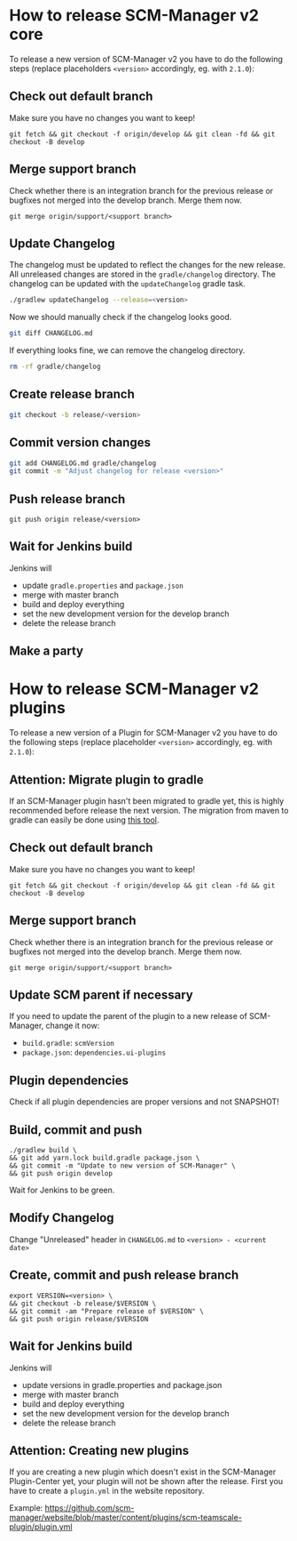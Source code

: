 # How to release SCM-Manager v2 core


To release a new version of SCM-Manager v2 you have to do the following steps (replace placeholders `<version>` accordingly, eg. with `2.1.0`):

## Check out default branch

Make sure you have no changes you want to keep!

```
git fetch && git checkout -f origin/develop && git clean -fd && git checkout -B develop
```

## Merge support branch

Check whether there is an integration branch for the previous release or bugfixes not merged into the develop branch. Merge them now.

```
git merge origin/support/<support branch>
```

## Update Changelog

The changelog must be updated to reflect the changes for the new release.
All unreleased changes are stored in the `gradle/changelog` directory.
The changelog can be updated with the `updateChangelog` gradle task.

```bash
./gradlew updateChangelog --release=<version>
```

Now we should manually check if the changelog looks good.

```bash
git diff CHANGELOG.md
```

If everything looks fine, we can remove the changelog directory.

```bash
rm -rf gradle/changelog
```

## Create release branch

```bash
git checkout -b release/<version>
```

## Commit version changes

```bash
git add CHANGELOG.md gradle/changelog
git commit -m "Adjust changelog for release <version>"
```

## Push release branch

`git push origin release/<version>`

## Wait for Jenkins build

Jenkins will

- update `gradle.properties` and `package.json`
- merge with master branch
- build and deploy everything
- set the new development version for the develop branch
- delete the release branch

## Make a party

# How to release SCM-Manager v2 plugins

To release a new version of a Plugin for SCM-Manager v2 you have to do the following steps (replace placeholder `<version>` accordingly, eg. with `2.1.0`):

## Attention: Migrate plugin to gradle
If an SCM-Manager plugin hasn't been migrated to gradle yet, this is highly recommended before release the next version.
The migration from maven to gradle can easily be done using [this tool](https://github.com/scm-manager/smp-maven-to-gradle).

## Check out default branch

Make sure you have no changes you want to keep!

```
git fetch && git checkout -f origin/develop && git clean -fd && git checkout -B develop
```

## Merge support branch

Check whether there is an integration branch for the previous release or bugfixes not merged into the develop branch. Merge them now.

```
git merge origin/support/<support branch>
```

## Update SCM parent if necessary

If you need to update the parent of the plugin to a new release of SCM-Manager, change it now:

- `build.gradle`: `scmVersion`
- `package.json`: `dependencies.ui-plugins`

## Plugin dependencies

Check if all plugin dependencies are proper versions and not SNAPSHOT!

## Build, commit and push

```
./gradlew build \
&& git add yarn.lock build.gradle package.json \
&& git commit -m "Update to new version of SCM-Manager" \
&& git push origin develop
```

Wait for Jenkins to be green.

## Modify Changelog

Change "Unreleased" header in `CHANGELOG.md` to  `<version> - <current date>`

## Create, commit and push release branch

```
export VERSION=<version> \
&& git checkout -b release/$VERSION \
&& git commit -am "Prepare release of $VERSION" \
&& git push origin release/$VERSION
```

## Wait for Jenkins build

Jenkins will

- update versions in gradle.properties and package.json
- merge with master branch
- build and deploy everything
- set the new development version for the develop branch
- delete the release branch

## Attention: Creating new plugins
If you are creating a new plugin which doesn't exist in the SCM-Manager Plugin-Center yet, your plugin will not be shown after the release. 
First you have to create a `plugin.yml` in the website repository. 

Example: https://github.com/scm-manager/website/blob/master/content/plugins/scm-teamscale-plugin/plugin.yml
